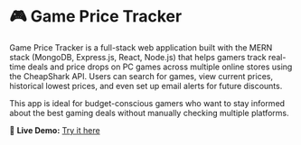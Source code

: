# 🎮 Game Price Tracker

Game Price Tracker is a full-stack web application built with the MERN stack (MongoDB, Express.js, React, Node.js) that helps gamers track real-time deals and price drops on PC games across multiple online stores using the CheapShark API. Users can search for games, view current prices, historical lowest prices, and even set up email alerts for future discounts.

This app is ideal for budget-conscious gamers who want to stay informed about the best gaming deals without manually checking multiple platforms.

🚀 **Live Demo:** [Try it here](https://game-price-tracker-j4g9qvv4s-cf0615s-projects.vercel.app)
